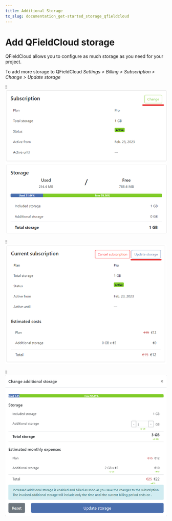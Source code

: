 ```yaml
---
title: Additional Storage
tx_slug: documentation_get-started_storage_qfieldcloud
---
```


# Add QFieldCloud storage

QFieldCloud allows you to configure as much storage as you need for your project.

To add more storage to QFieldCloud *Settings > Billing > Subscription > Change > Update storage*

!![ Subscription “Change” ](../assets/images/storage-qfc1.png)

!![ “Update storage” ](../assets/images/storage-qfc2.png)

!![ “Additional storage” ](../assets/images/storage-qfc3.png)
